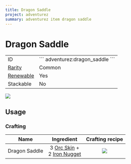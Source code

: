 ```yaml
---
title: Dragon Saddle
project: adventurez
summary: adventurez item dragon saddle
---
```

# Dragon Saddle
<div class="combi">
<div class="divthing">
<table class="tablething">
    <tbody>
        <tr>
            <td class="first-column">ID</td>
            <td class="second-column">
            ```
            adventurez:dragon_saddle
            ```
            </td>
        </tr>
        <tr id="linear-top">
            <td class="first-column"><a href="https://minecraft.fandom.com/wiki/Rarity" target="_blank">Rarity</a></td>
            <td class="second-column">Common</td>
        </tr>
        <tr id="linear-top">
            <td class="first-column"><a href="https://minecraft.fandom.com/wiki/Renewable_resource" target="_blank">Renewable</a></td>
            <td class="second-column">Yes</td>
        </tr>
        <tr id="linear-top">
            <td class="first-column">Stackable</td>
            <td class="second-column">No</td>
        </tr>
    </tbody>
</table>
</div>
<div class="div-img-center">
<img src="/wiki/assets/adventurez/items/dragon_saddle.png" loading="lazy" />
</div>
</div>

## Usage
### Crafting

| Name | Ingredient | Crafting recipe |
| :---: | :---: | :---: |
| Dragon Saddle | 3 <a href="../Orc_Skin/">Orc Skin</a> +<br>2 <a href="https://minecraft.fandom.com/wiki/Iron_Nugget" target="_blank">Iron Nugget</a> | ![](/wiki/assets/adventurez/recipes/crafting/dragon_saddle.png) |